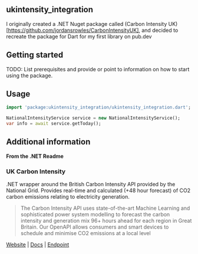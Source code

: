 

## ukintensity_integration

I originally created a .NET Nuget package called (Carbon Intensity UK)[https://github.com/jordansrowles/CarbonIntensityUK], and decided to recreate the package for Dart for my first library on pub.dev


## Getting started

TODO: List prerequisites and provide or point to information on how to
start using the package.

## Usage

```dart
import 'package:ukintensity_integration/ukintensity_integration.dart';

NationalIntensityService service = new NationalIntensityService();
var info = await service.getToday();
```

## Additional information

__From the .NET Readme__

### UK Carbon Intensity
.NET wrapper around the British Carbon Intensity API provided by the National Grid. Provides real-time and calculated (+48 hour forecast) of CO2 carbon emissions relating to electricity generation.

> The Carbon Intensity API uses state-of-the-art Machine Learning and sophisticated power system modelling to forecast the carbon intensity and generation mix 96+ hours ahead for each region in Great Britain. 
>Our OpenAPI allows consumers and smart devices to schedule and minimise CO2 emissions at a local level

[Website](https://carbonintensity.org.uk/)
 | [Docs](https://carbon-intensity.github.io/api-definitions/)
 | [Endpoint](https://api.carbonintensity.org.uk/)